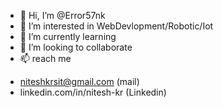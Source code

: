- 👋 Hi, I’m @Error57nk
- 👀 I’m interested in WebDevlopment/Robotic/Iot
- 🌱 I’m currently learning
- 💞️ I’m looking to collaborate
- 📫 reach me 
+ niteshkrsit@gmail.com (mail)
+ linkedin.com/in/nitesh-kr (Linkedin)

<!---
Error57nk/Error57nk is a ✨ special ✨ repository because its `README.md` (this file) appears on your GitHub profile.
You can click the Preview link to take a look at your changes.
--->
